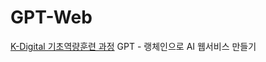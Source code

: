 # GPT-Web

[K-Digital 기초역량훈련 과정](https://www.hrd.go.kr/hrdp/ma/pmmao/newIndexRenewal.do)
GPT - 랭체인으로 AI 웹서비스 만들기
